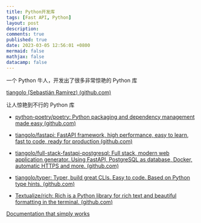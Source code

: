```yaml
---
title: Python开发库
tags: [Fast API, Python]
layout: post
description:
comments: true
published: true
date: 2023-03-05 12:56:01 +0800
mermaid: false
mathjax: false
datacamp: false
---
```


一个 Python 牛人，开发出了很多非常惊艳的 Python 库

[tiangolo (Sebastián Ramírez) (github.com)](https://github.com/tiangolo)

让人惊艳到不行的 Python 库

- [python-poetry/poetry: Python packaging and dependency management made easy (github.com)](https://github.com/python-poetry/poetry)

- [tiangolo/fastapi: FastAPI framework, high performance, easy to learn, fast to code, ready for production (github.com)](https://github.com/tiangolo/fastapi)

- [tiangolo/full-stack-fastapi-postgresql: Full stack, modern web application generator. Using FastAPI, PostgreSQL as database, Docker, automatic HTTPS and more. (github.com)](https://github.com/tiangolo/full-stack-fastapi-postgresql)

- [tiangolo/typer: Typer, build great CLIs. Easy to code. Based on Python type hints. (github.com)](https://github.com/tiangolo/typer)

- [Textualize/rich: Rich is a Python library for rich text and beautiful formatting in the terminal. (github.com)](https://github.com/Textualize/rich)

[Documentation that simply works](https://github.com/squidfunk/mkdocs-material)

